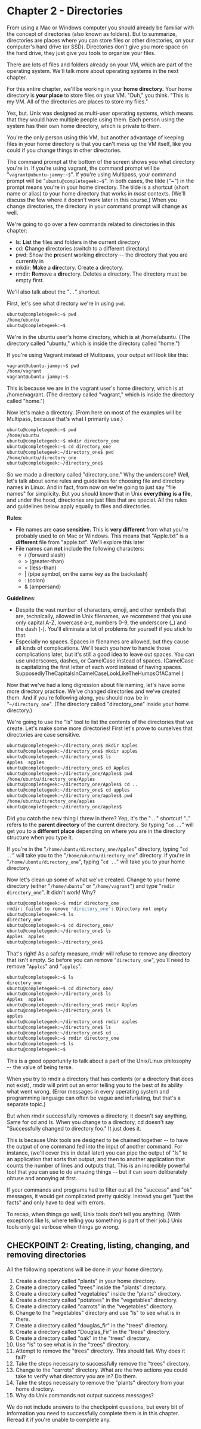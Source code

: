 # Chapter 2 - Directories

From using a Mac or Windows computer you should already be familiar with the concept of directories (also known as folders). But to summarize, directories are places where you can store files or other directories, on your computer's hard drive (or SSD). Directories don't give you more space on the hard drive, they just give you tools to organize your files.

There are lots of files and folders already on your VM, which are part of the operating system. We'll talk more about operating systems in the next chapter.

For this entire chapter, we'll be working in your **home directory.** Your home directory is **your place** to store files on your VM. "Duh," you think. "This is my VM. All of the directories are places to store my files."

Yes, but. Unix was designed as multi-user operating systems, which means that they would have multiple people using them. Each person using the system has their own home directory, which is private to them.

You're the only person using this VM, but another advantage of keeping files in your home directory is that you can't mess up the VM itself, like you could if you change things in other directories.

The command prompt at the bottom of the screen shows you what directory you're in. If you're using vagrant, the command prompt will be "`vagrant@ubuntu-jammy:~$`". If you're using Multipass, your command prompt will be "`ubuntu@completegeek:~$`". In both cases, the tilde ("~") in the prompt means you're in your home directory. The tilde is a shortcut (short name or alias) to your home directory that works in *most* contexts. (We'll discuss the few where it doesn't work later in this course.) When you change directories, the directory in your command prompt will change as well.

We're going to go over a few commands related to directories in this chapter:

* ls: **L**i**s**t the files and folders in the current directory
* cd: **C**hange **d**irectories (switch to a different directory)
* pwd: Show the **p**resent **w**orking **d**irectory -- the directory that you are currently in
* mkdir: **M**a**k**e a **dir**ectory. Create a directory.
* rmdir: **R**e**m**ove a **dir**ectory. Deletes a directory. The directory must be empty first.

We'll also talk about the "`..`" shortcut.

First, let's see what directory we're in using `pwd`.

```bash
ubuntu@completegeek:~$ pwd
/home/ubuntu
ubuntu@completegeek:~$
```

We're in the ubuntu user's home directory, which is at /home/ubuntu. (The directory called "ubuntu," which is inside the directory called "home.")

If you're using Vagrant instead of Multipass, your output will look like this:

```bash
vagrant@ubuntu-jammy:~$ pwd
/home/vagrant
vagrant@ubuntu-jammy:~$
```

This is because we are in the vagrant user's home directory, which is at /home/vagrant. (The directory called "vagrant," which is inside the directory called "home.")

Now let's make a directory. (From here on most of the examples will be Multipass, because that's what I primarily use.)

```bash
ubuntu@completegeek:~$ pwd
/home/ubuntu
ubuntu@completegeek:~$ mkdir directory_one
ubuntu@completegeek:~$ cd directory_one
ubuntu@completegeek:~/directory_one$ pwd
/home/ubuntu/directory_one
ubuntu@completegeek:~/directory_one$
```

So we made a directory called "directory_one." Why the underscore? Well, let's talk about some rules and guidelines for choosing file and directory names in Linux. And in fact, from now on we're going to just say "file names" for simplicity. But you should know that in Unix **everything is a file**, and under the hood, directories are just files that are special. All the rules and guidelines below apply equally to files and directories.

**Rules**:

* File names are **case sensitive.** This is **very different** from what you're probably used to on Mac or Windows. This means that "Apple.txt" is a **different** file from "apple.txt". We'll explore this later
* File names can **not** include the following characters:
    * / (forward slash)
    * \> (greater-than)
    * < (less-than)
    * | (pipe symbol, on the same key as the backslash)
    * : (colon)
    * & (ampersand)

**Guidelines**:

* Despite the vast number of characters, emoji, and other symbols that are, technically, allowed in Unix filenames, we recommend that you use only capital A-Z, lowercase a-z, numbers 0-9, the underscore (_) and the dash (-). You'll eliminate a lot of problems for yourself if you stick to that.
* Especially no spaces. Spaces in filenames are allowed, but they cause all kinds of complications. We'll teach you how to handle those complications later, but it's still a good idea to leave out spaces. You can use underscores, dashes, or CamelCase instead of spaces. (CamelCase is capitalizing the first letter of each word instead of having spaces. SupposedlyTheCapitalsInCamelCaseLookLikeTheHumpsOfACamel.)

Now that we've had a long digression about file naming, let's have some more directory practice. We've changed directories and we've created them. And if you're following along, you should now be in "`~/directory_one`". (The directory called "directory_one" inside your home directory.)

We're going to use the "ls" tool to list the contents of the directories that we create. Let's make some more directories! First let's prove to ourselves that directories are case sensitive.

```bash
ubuntu@completegeek:~/directory_one$ mkdir Apples
ubuntu@completegeek:~/directory_one$ mkdir apples
ubuntu@completegeek:~/directory_one$ ls
Apples  apples
ubuntu@completegeek:~/directory_one$ cd Apples
ubuntu@completegeek:~/directory_one/Apples$ pwd
/home/ubuntu/directory_one/Apples
ubuntu@completegeek:~/directory_one/Apples$ cd ..
ubuntu@completegeek:~/directory_one$ cd apples
ubuntu@completegeek:~/directory_one/apples$ pwd
/home/ubuntu/directory_one/apples
ubuntu@completegeek:~/directory_one/apples$
```

Did you catch the new thing I threw in there? Yep, it's the "`..`" shortcut! ".." refers to the **parent directory** of the current directory. So typing "`cd ..`" will get you to a **different place** depending on where you are in the directory structure when you type it.

If you're in the "`/home/ubuntu/directory_one/Apples`" directory, typing "`cd ..`" will take you to the "`/home/ubuntu/directory_one`" directory. If you're in "`/home/ubuntu/directory_one`", typing "`cd ..`" will take you to your home directory.

Now let's clean up some of what we've created. Change to your home directory (either "`/home/ubuntu`" or "`/home/vagrant`") and type "`rmdir directory_one`". It didn't work! Why?

```bash
ubuntu@completegeek:~$ rmdir directory_one
rmdir: failed to remove 'directory_one': Directory not empty
ubuntu@completegeek:~$ ls
directory_one
ubuntu@completegeek:~$ cd directory_one/
ubuntu@completegeek:~/directory_one$ ls
Apples  apples
ubuntu@completegeek:~/directory_one$
```

That's right! As a safety measure, rmdir will refuse to remove any directory that isn't empty. So before you can remove "`directory_one`", you'll need to remove "`Apples`" and "`apples`".

```bash
ubuntu@completegeek:~$ ls
directory_one
ubuntu@completegeek:~$ cd directory_one/
ubuntu@completegeek:~/directory_one$ ls
Apples  apples
ubuntu@completegeek:~/directory_one$ rmdir Apples
ubuntu@completegeek:~/directory_one$ ls
apples
ubuntu@completegeek:~/directory_one$ rmdir apples
ubuntu@completegeek:~/directory_one$ ls
ubuntu@completegeek:~/directory_one$ cd ..
ubuntu@completegeek:~$ rmdir directory_one
ubuntu@completegeek:~$ ls
ubuntu@completegeek:~$
```

This is a good opportunity to talk about a part of the Unix/Linux philosophy -- the value of being terse.

When you try to rmdir a directory that has contents (or a directory that does not exist), rmdir will print out an error telling you to the best of its ability what went wrong. (Error messages in every operating system and programming language can often be vague and infuriating, but that's a separate topic.)

But when rmdir successfully removes a directory, it doesn't say anything. Same for cd and ls. When you change to a directory, cd doesn't say "Successfully changed to directory foo." It just does it.

This is because Unix tools are designed to be chained together -- to have the output of one command fed into the input of another command. For instance, (we'll cover this in detail later) you can pipe the output of "ls" to an application that sorts that output, and then to another application that counts the number of lines and outputs that. This is an incredibly powerful tool that you can use to do amazing things -- but it can seem deliberately obtuse and annoying at first.

If your commands and programs had to filter out all the "success" and "ok" messages, it would get complicated pretty quickly. Instead you get "just the facts" and only have to deal with errors.

To recap, when things go well, Unix tools don't tell you anything. (With exceptions like ls, where telling you something is part of their job.) Unix tools only get verbose when things go wrong.

## CHECKPOINT 2: Creating, listing, changing, and removing directories

All the following operations will be done in your home directory.

1. Create a directory called "plants" in your home directory.
1. Create a directory called "trees" inside the "plants" directory.
1. Create a directory called "vegetables" inside the "plants" directory.
1. Create a directory called "potatoes" in the "vegetables" directory.
1. Create a directory called "carrots" in the "vegetables" directory.
1. Change to the "vegetables" directory and use "ls" to see what is in there.
1. Create a directory called "douglas_fir" in the "trees" directory.
1. Create a directory called "Douglas_Fir" in the "trees" directory.
1. Create a directory called "oak" in the "trees" directory.
1. Use "ls" to see what is in the "trees" directory.
1. Attempt to remove the "trees" directory. This should fail. Why does it fail?
1. Take the steps necessary to successfully remove the "trees" directory.
1. Change to the "carrots" directory. What are the two actions you could take to verify what directory you are in? Do them.
1. Take the steps necessary to remove the "plants" directory from your home directory.
1. Why do Unix commands not output success messages?

We do not include answers to the checkpoint questions, but every bit of information you need to successfully complete them is in this chapter. Reread it if you're unable to complete any.
